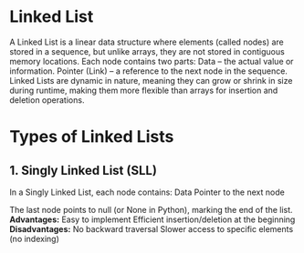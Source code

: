 # Linked List
A Linked List is a linear data structure where elements (called nodes) are stored in a sequence, but unlike arrays, they are not stored in contiguous memory locations. Each node contains two parts:
	Data – the actual value or information.
	Pointer (Link) – a reference to the next node in the sequence.
Linked Lists are dynamic in nature, meaning they can grow or shrink in size during runtime, making them more flexible than arrays for insertion and deletion operations.

# Types of Linked Lists
## 1. Singly Linked List (SLL)
In a Singly Linked List, each node contains:
	Data
	Pointer to the next node

The last node points to null (or None in Python), marking the end of the list.
**Advantages:**
	Easy to implement
	Efficient insertion/deletion at the beginning
**Disadvantages:**
	No backward traversal
	Slower access to specific elements (no indexing)
